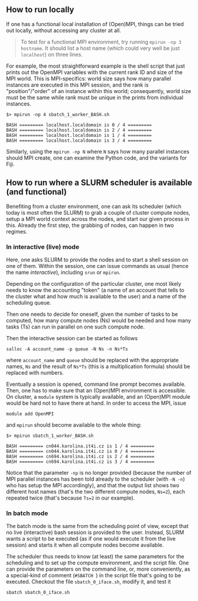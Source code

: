 ## How to run locally

If one has a functional local installation of (Open)MPI, things can be tried out
locally, without accessing any cluster at all.

> To test for a functional MPI environment, try running `mpirun -np 3 hostname`.
> It should list a host name (which could very well be just `localhost`) on
> three lines.

For example, the most straightforward example is the shell script that just
prints out the OpenMPI variables with the current rank ID and size of the MPI
world. This is MPI-specifics: world size says how many parallel instances are
executed in this MPI session, and the rank is "position"/"order" of an instance
within this world; consequently, world size must be the same while rank must be
unique in the prints from individual instances.

```
$> mpirun -np 4 sbatch_1_worker_BASH.sh

BASH ========= localhost.localdomain is 0 / 4 =========
BASH ========= localhost.localdomain is 2 / 4 =========
BASH ========= localhost.localdomain is 1 / 4 =========
BASH ========= localhost.localdomain is 3 / 4 =========
```

Similarly, using the `mpirun -np N` where `N` says how many parallel instances
should MPI create, one can examine the Python code, and the variants for Fiji.

## How to run where a SLURM scheduler is available (and functional)

Benefiting from a cluster environment, one can ask its scheduler (which today
is most often the SLURM) to grab a couple of cluster compute nodes, setup a MPI
world context across the nodes, and start our given process in this. Already the
first step, the grabbing of nodes, can happen in two regimes.

### In interactive (live) mode

Here, one asks SLURM to provide the nodes and to start a shell session on one of
them. Within the session, one can issue commands as usual (hence the name
*interactive*), including `srun` or `mpirun`.

Depending on the configuration of the particular cluster, one most likely needs
to know the accounting "token" (a name of an account that tells to the cluster
what and how much is available to the user) and a name of the scheduling queue.

Then one needs to decide for oneself, given the number of tasks to be computed,
how many compute nodes (Ns) would be needed and how many tasks (Ts) can run in
parallel on one such compute node.

Then the interactive session can be started as follows

```
salloc -A account_name -p queue -N Ns -n Ns*Ts
```

where `account_name` and `queue` should be replaced with the appropriate names,
`Ns` and the result of `Ns*Ts` (this is a multiplication formula) should be
replaced with numbers.

Eventually a session is opened, command line prompt becomes available. Then, one
has to make sure that an (Open)MPI environment is accessible. On cluster, a
`module` system is typically available, and an (Open)MPI module would be hard
not to have there at hand. In order to access the MPI, issue

```
module add OpenMPI
```

and `mpirun` should become available to the whole thing:

```
$> mpirun sbatch_1_worker_BASH.sh

BASH ========= cn044.karolina.it4i.cz is 1 / 4 =========
BASH ========= cn044.karolina.it4i.cz is 0 / 4 =========
BASH ========= cn694.karolina.it4i.cz is 2 / 4 =========
BASH ========= cn694.karolina.it4i.cz is 3 / 4 =========
```

Notice that the parameter `-np` is no longer provided (because the number of MPI
parallel instances has been told already to the scheduler (with `-N -n`) who has
setup the MPI accordingly), and that the output list shows two different host
names (that's the two different compute nodes, `Ns=2`), each repeated twice (that's
because `Ts=2` in our example).

### In batch mode

The batch mode is the same from the scheduling point of view, except that no
live (interactive) bash session is provided to the user. Instead, SLURM wants a
script to be executed (as if one would execute it from the live session) and
starts it when all compute nodes become available.

The scheduler thus needs to know (at least) the same parameters for the
scheduling and to set up the compute environment, and the script file. One can
provide the parameters on the command line, or, more conveniently, as a
special-kind of comment (`#SBATCH `) in the script file that's going to be
executed. Checkout the file `sbatch_0_iface.sh`, modify it, and test it

```
sbatch sbatch_0_iface.sh
```

